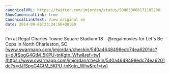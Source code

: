 ```yaml
---
canonicalURL: https://twitter.com/jmjordan/status/508033066171105280
ShowCanonicalLink: true
CanonicalLinkText: View original on
date: 2014-09-05T23:24:56+00:00
---
```

I'm at Regal Charles Towne Square Stadium 18 - @regalmovies for Let's Be Cops in North Charleston, SC [www.swarmapp.com/jmjordan/checkin/540a4648498edc74ea6201dc?s=dJfSpgG4GtM_5KPU-tnKgtn_Wfw&ref=tw](https://www.swarmapp.com/jmjordan/checkin/540a4648498edc74ea6201dc?s=dJfSpgG4GtM_5KPU-tnKgtn_Wfw&ref=tw)